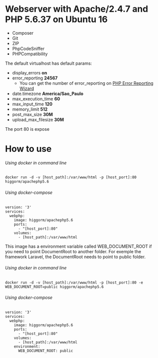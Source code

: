 # Webserver with Apache/2.4.7 and PHP 5.6.37 on Ubuntu 16 
+ Composer 
+ Git 
+ ZIP 
+ PhpCodeSniffer 
+ PHPCompatibility

The default virtualhost has default params:
- display_errors **on**
- error_reporting **24567**
  - You can get the number of error_reporting on [PHP Error Reporting Wizard](http://www.bx.com.au/tools/ultimate-php-error-reporting-wizard)
- date.timezone **America/Sao_Paulo**
- max_execution_time **60**
- max_input_time **120**
- memory_limit **512**
- post_max_size **30M**
- upload_max_filesize **30M**

The port 80 is expose

# How to use
###### Using docker in command line
```
docker run -d -v [host_path]:/var/www/html -p [host_port]:80 higgorm/apachephp5.6
```

###### Using docker-compose
```
version: '3'
services:
  webphp:
    image: higgorm/apachephp5.6
    ports:
      - "[host_port]:80"
    volumes:
      - [host_path]:/var/www/html

```

This image has a environment variable called WEB_DOCUMENT_ROOT if you need to point DocumentRoot to another folder. For exemple the framework Laravel, the DocumentRoot needs to point to public folder.

###### Using docker in command line
```
docker run -d -v [host_path]:/var/www/html -p [host_port]:80 -e WEB_DOCUMENT_ROOT=public higgorm/apachephp5.6
```

###### Using docker-compose
```
version: '3'
services:
  webphp:
    image: higgorm/apachephp5.6
    ports:
      - "[host_port]:80"
    volumes:
      - [host_path]:/var/www/html
    environment:
      WEB_DOCUMENT_ROOT: public
```
